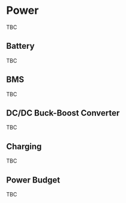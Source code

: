 # Power

TBC

## Battery

TBC

## BMS

TBC

## DC/DC Buck-Boost Converter

TBC

## Charging

TBC

## Power Budget

TBC
